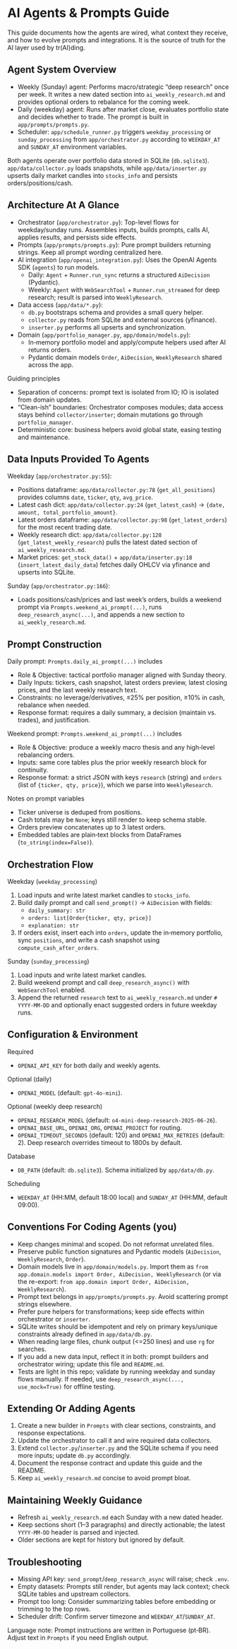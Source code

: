 # AI Agents & Prompts Guide

This guide documents how the agents are wired, what context they receive, and how to evolve prompts and integrations. It is the source of truth for the AI layer used by tr(AI)ding.

## Agent System Overview
- Weekly (Sunday) agent: Performs macro/strategic “deep research” once per week. It writes a new dated section into `ai_weekly_research.md` and provides optional orders to rebalance for the coming week.
- Daily (weekday) agent: Runs after market close, evaluates portfolio state and decides whether to trade. The prompt is built in `app/prompts/prompts.py`.
- Scheduler: `app/schedule_runner.py` triggers `weekday_processing` or `sunday_processing` from `app/orchestrator.py` according to `WEEKDAY_AT` and `SUNDAY_AT` environment variables.

Both agents operate over portfolio data stored in SQLite (`db.sqlite3`). `app/data/collector.py` loads snapshots, while `app/data/inserter.py` upserts daily market candles into `stocks_info` and persists orders/positions/cash.

## Architecture At A Glance
- Orchestrator (`app/orchestrator.py`): Top-level flows for weekday/sunday runs. Assembles inputs, builds prompts, calls AI, applies results, and persists side effects.
- Prompts (`app/prompts/prompts.py`): Pure prompt builders returning strings. Keep all prompt wording centralized here.
- AI integration (`app/openai_integration.py`): Uses the OpenAI Agents SDK (`agents`) to run models.
  - Daily: `Agent` + `Runner.run_sync` returns a structured `AiDecision` (Pydantic).
  - Weekly: `Agent` with `WebSearchTool` + `Runner.run_streamed` for deep research; result is parsed into `WeeklyResearch`.
- Data access (`app/data/*.py`):
  - `db.py` bootstraps schema and provides a small query helper.
  - `collector.py` reads from SQLite and external sources (yfinance).
  - `inserter.py` performs all upserts and synchronization.
- Domain (`app/portfolio_manager.py`, `app/domain/models.py`):
  - In‑memory portfolio model and apply/compute helpers used after AI returns orders.
  - Pydantic domain models `Order`, `AiDecision`, `WeeklyResearch` shared across the app.

Guiding principles
- Separation of concerns: prompt text is isolated from IO; IO is isolated from domain updates.
- “Clean-ish” boundaries: Orchestrator composes modules; data access stays behind `collector/inserter`; domain mutations go through `portfolio_manager`.
- Deterministic core: business helpers avoid global state, easing testing and maintenance.

## Data Inputs Provided To Agents
Weekday (`app/orchestrator.py:55`):
- Positions dataframe: `app/data/collector.py:78` (`get_all_positions`) provides columns `date`, `ticker`, `qty`, `avg_price`.
- Latest cash dict: `app/data/collector.py:24` (`get_latest_cash`) → `{date, amount, total_portfolio_amount}`.
- Latest orders dataframe: `app/data/collector.py:98` (`get_latest_orders`) for the most recent trading date.
- Weekly research dict: `app/data/collector.py:128` (`get_latest_weekly_research`) pulls the latest dated section of `ai_weekly_research.md`.
- Market prices: `get_stock_data()` + `app/data/inserter.py:18` (`insert_latest_daily_data`) fetches daily OHLCV via yfinance and upserts into SQLite.

Sunday (`app/orchestrator.py:166`):
- Loads positions/cash/prices and last week’s orders, builds a weekend prompt via `Prompts.weekend_ai_prompt(...)`, runs `deep_research_async(...)`, and appends a new section to `ai_weekly_research.md`.

## Prompt Construction
Daily prompt: `Prompts.daily_ai_prompt(...)` includes
- Role & Objective: tactical portfolio manager aligned with Sunday theory.
- Daily Inputs: tickers, cash snapshot, latest orders preview, latest closing prices, and the last weekly research text.
- Constraints: no leverage/derivatives, ≤25% per position, ≥10% in cash, rebalance when needed.
- Response format: requires a daily summary, a decision (maintain vs. trades), and justification.

Weekend prompt: `Prompts.weekend_ai_prompt(...)` includes
- Role & Objective: produce a weekly macro thesis and any high‑level rebalancing orders.
- Inputs: same core tables plus the prior weekly research block for continuity.
- Response format: a strict JSON with keys `research` (string) and `orders` (list of `{ticker, qty, price}`), which we parse into `WeeklyResearch`.

Notes on prompt variables
- Ticker universe is deduped from positions.
- Cash totals may be `None`; keys still render to keep schema stable.
- Orders preview concatenates up to 3 latest orders.
- Embedded tables are plain‑text blocks from DataFrames (`to_string(index=False)`).

## Orchestration Flow
Weekday (`weekday_processing`)
1. Load inputs and write latest market candles to `stocks_info`.
2. Build daily prompt and call `send_prompt()` → `AiDecision` with fields:
   - `daily_summary: str`
   - `orders: list[Order{ticker, qty, price}]`
   - `explanation: str`
3. If orders exist, insert each into `orders`, update the in‑memory portfolio, sync `positions`, and write a cash snapshot using `compute_cash_after_orders`.

Sunday (`sunday_processing`)
1. Load inputs and write latest market candles.
2. Build weekend prompt and call `deep_research_async()` with `WebSearchTool` enabled.
3. Append the returned `research` text to `ai_weekly_research.md` under `# YYYY‑MM‑DD` and optionally enact suggested orders in future weekday runs.

## Configuration & Environment
Required
- `OPENAI_API_KEY` for both daily and weekly agents.

Optional (daily)
- `OPENAI_MODEL` (default: `gpt-4o-mini`).

Optional (weekly deep research)
- `OPENAI_RESEARCH_MODEL` (default: `o4-mini-deep-research-2025-06-26`).
- `OPENAI_BASE_URL`, `OPENAI_ORG`, `OPENAI_PROJECT` for routing.
- `OPENAI_TIMEOUT_SECONDS` (default: 120) and `OPENAI_MAX_RETRIES` (default: 2). Deep research overrides timeout to 1800s by default.

Database
- `DB_PATH` (default: `db.sqlite3`). Schema initialized by `app/data/db.py`.

Scheduling
- `WEEKDAY_AT` (HH:MM, default 18:00 local) and `SUNDAY_AT` (HH:MM, default 09:00).

## Conventions For Coding Agents (you)
- Keep changes minimal and scoped. Do not reformat unrelated files.
- Preserve public function signatures and Pydantic models (`AiDecision`, `WeeklyResearch`, `Order`).
- Domain models live in `app/domain/models.py`. Import them as `from app.domain.models import Order, AiDecision, WeeklyResearch` (or via the re-export: `from app.domain import Order, AiDecision, WeeklyResearch`).
- Prompt text belongs in `app/prompts/prompts.py`. Avoid scattering prompt strings elsewhere.
- Prefer pure helpers for transformations; keep side effects within orchestrator or `inserter`.
- SQLite writes should be idempotent and rely on primary keys/unique constraints already defined in `app/data/db.py`.
- When reading large files, chunk output (<=250 lines) and use `rg` for searches.
- If you add a new data input, reflect it in both: prompt builders and orchestrator wiring; update this file and `README.md`.
- Tests are light in this repo; validate by running weekday and sunday flows manually. If needed, use `deep_research_async(..., use_mock=True)` for offline testing.

## Extending Or Adding Agents
1. Create a new builder in `Prompts` with clear sections, constraints, and response expectations.
2. Update the orchestrator to call it and wire required data collectors.
3. Extend `collector.py`/`inserter.py` and the SQLite schema if you need more inputs; update `db.py` accordingly.
4. Document the response contract and update this guide and the README.
5. Keep `ai_weekly_research.md` concise to avoid prompt bloat.

## Maintaining Weekly Guidance
- Refresh `ai_weekly_research.md` each Sunday with a new dated header.
- Keep sections short (1–3 paragraphs) and directly actionable; the latest `YYYY‑MM‑DD` header is parsed and injected.
- Older sections are kept for history but ignored by default.

## Troubleshooting
- Missing API key: `send_prompt`/`deep_research_async` will raise; check `.env`.
- Empty datasets: Prompts still render, but agents may lack context; check SQLite tables and upstream collectors.
- Prompt too long: Consider summarizing tables before embedding or trimming to the top rows.
- Scheduler drift: Confirm server timezone and `WEEKDAY_AT`/`SUNDAY_AT`.

Language note: Prompt instructions are written in Portuguese (pt‑BR). Adjust text in `Prompts` if you need English output.
